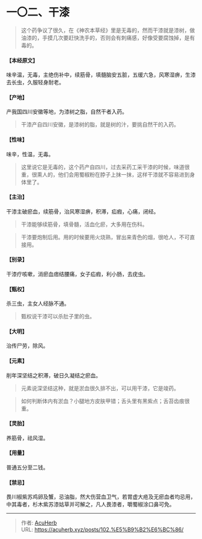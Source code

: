 # 一〇二、干漆


> 这个药争议了很久，在《神农本草经》里是无毒的，然而干漆就是漆树，做油漆的，手摸几次要赶快洗手的，否则会有刺痛感，好像受要腐蚀掉，是有毒的。

#### 【本经原文】
味辛温，无毒，主绝伤补中，续筋骨，填髓脑安五脏，五缓六急，风寒湿痹，生漆去长虫，久服轻身耐老。
#### 【产地】
产我国四川安徽等地，为漆树之脂，自然干者入药。

> 干漆产自四川安徽，是漆树的脂，就是树的汁，要挑自然干的入药。

#### 【性味】
味辛，性温，无毒。

> 这里说它是无毒的，这个药产自四川，过去采药工采干漆的时候，味道很重，很熏人的，他们会用蜀椒粉在脖子上抹一抹，这样干漆就不容易进到身体里了。

#### 【主治】
干漆主破瘀血，续筋骨，治风寒湿痹，积滞，疝瘕，心痛，闭经。

> 干漆能够续筋骨，填骨髓，活血化瘀，大多用在伤科。

> 干漆要炮制后用。用的时候要用火烧熟，冒出来青色的烟，很呛人，不可直接用。

#### 【别录】
干漆疗咳嗽，消瘀血痞结腰痛，女子疝瘕，利小肠，去疣虫。
#### 【甄权】
杀三虫，主女人经脉不通。

> 甄权说干漆可以杀肚子里的虫。

#### 【大明】
治传尸劳，除风。
#### 【元素】
削年深坚结之积滞，破日久凝结之瘀血。

> 元素说深坚结这种，就是淤血很久排不出，可以用干漆，它是竣药。

> 如何判断体内有淤血？小腿地方皮肤甲错；舌头里有黑紫点；‍舌苔齿痕很重。

#### 【灵胎】
养筋骨，祛风湿。
#### 【用量】
普通五分至二钱。
#### 【禁忌】
畏川椒紫苏鸡卵及蟹，忌油脂，然大伤营血卫气，若胃虚大疮及无瘀血者均忌用，中其毒者，杉木紫苏漆姑草并可解之，凡人畏漆者，嚼蜀椒涂口鼻可免。

---

> 作者: [AcuHerb](https://acuherb.xyz)  
> URL: https://acuherb.xyz/posts/102.%E5%B9%B2%E6%BC%86/  

